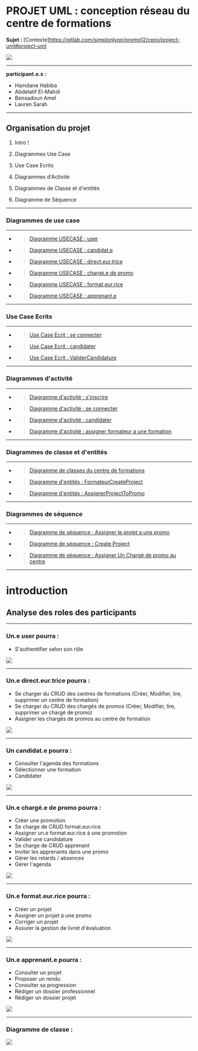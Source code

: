 

# **PROJET UML : conception réseau du centre de formations**

**Sujet :**
[Contexte]https://gitlab.com/simplonlyon/promo12/cpro/project-uml#project-uml

![](/CentreDeFormations/Sujet/ProjetUml.png)

---
**participant.e.s :**
*  Hamdane Habiba
*  Abdelatif El-Mahdi
*  Bensadoun Amel 
*  Lauren Sarah 

---
## Organisation du projet
 
1. Intro !

2. Diagrammes Use Case

3. Use Case Ecrits

4. Diagrammes d'Activité

5. Diagrammes de Classe et d'entités

6. Diagramme de Séquence


---
### Diagrammes de use case 
---
- > [Diagramme USECASE : user](/CentreDeFormations/UseCase/User.jpg)
- > [Diagramme USECASE : candidat.e](/CentreDeFormations/UseCase/ApprenantPotentiel.jpg)
- > [Diagramme USECASE : direct.eur.trice](/CentreDeFormations/UseCase/Directeur.jpg)
- > [Diagramme USECASE : chargé.e de promo](/CentreDeFormations/UseCase/ChargéDePromo.jpg)
- > [Diagramme USECASE : format.eur.rice](/CentreDeFormations/UseCase/Formateur.jpg)
- > [Diagramme USECASE : apprenant.e](/CentreDeFormations/UseCase/Apprenant.jpg)

---
### Use Case Ecrits
---
- > [Use Case Ecrit : se connecter](/CentreDeFormations/UseCaseEcrit/SeConnecter.png)
- > [Use Case Ecrit : candidater](/CentreDeFormations/UseCaseEcrit/Candidater.png)
- > [Use Case Ecrit : ValiderCandidature](/CentreDeFormations/UseCaseEcrit/ValiderCandidature.png)

---
### Diagrammes d'activité
---
- > [Diagramme d'activité : s'inscrire](/CentreDeFormations/Activity/S'inscrire.jpg)
- > [Diagramme d'activité : se connecter](/CentreDeFormations/Activity/Connexion.jpg)
- > [Diagramme d'activité : candidater](/CentreDeFormations/Activity/ApprenantPotentiel.jpg)
- > [Diagramme d'activité : assigner formateur a une formation](/CentreDeFormations/Activity/AssignerFormProm.jpg)

---
### Diagrammes de classe et d'entités
---
- > [Diagramme de classes du centre de formations](/CentreDeFormations/Class/CentreDeFormations.jpg)
- > [Diagramme d'entités : FormateurCreateProject](/CentreDeFormations/Class/FormCreatProj.jpg)
- > [Diagramme d'entités : AssignerProjectToPromo](/CentreDeFormations/Class/ProjProm.jpg)

---
### Diagrammes de séquence
---
- > [Diagramme de séquence : Assigner le projet a une promo](/CentreDeFormations/Sequence/ProjToPromo.jpg)
- > [Diagramme de séquence : Create Project](/CentreDeFormations/Sequence/CreateProject.jpg)
- > [Diagramme de séquence : Assigner Un Chargé de promo au centre](/CentreDeFormations/Sequence/CPToCF.png)
        
---
# introduction 
## Analyse des roles des participants

---
### Un.e user pourra : 

- S'authentifier selon son rôle

![](/CentreDeFormations/UseCase/User.jpg)

---
### Un.e direct.eur.trice pourra : 

- Se charger du CRUD des centres de formations (Créer, Modifier, lire, supprimer un centre de formation)
- Se charger du CRUD des chargés de promos (Créer, Modifier, lire, supprimer un chargé de promo)
- Assigner les chargés de promos au centre de formation

![](/CentreDeFormations/UseCase/Directeur.jpg)

---
### Un candidat.e pourra : 
- Consulter l'agenda des formations
- Sélectionner une formation 
- Candidater

![](/CentreDeFormations/UseCase/ApprenatPotentiel.jpg)

---
### Un.e chargé.e de promo pourra : 
- Créer une promotion
- Se charge de CRUD format.eur.rice
- Assigner un.e format.eur.rice à une promotion
- Valider une candidature
- Se charge de CRUD apprenant 
- Inviter les apprenants dans une promo
- Gérer les retards / absences
- Gérer l'agenda
    
![](/CentreDeFormations/UseCase/ChargéDePromo.jpg)

---
### Un.e format.eur.rice pourra : 
- Créer un projet
- Assigner un projet à une promo
- Corriger un projet
- Assurer la gestion de livret d'évaluation

![](/CentreDeFormations/UseCase/Formateur.jpg)

---
### Un.e apprenant.e pourra : 
- Consulter un projet
- Proposer un rendu
- Consulter sa progression 
- Rédiger un dossier professionnel
- Rédiger un dossier projet 

![](/CentreDeFormations/UseCase/Apprenant.jpg)

---
### Diagramme de classe : 

![](/CentreDeFormations/Class/CentreDeFormations.jpg)






